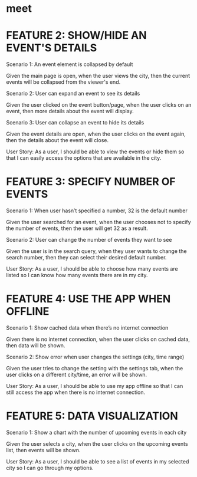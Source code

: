 # meet

# FEATURE 2: SHOW/HIDE AN EVENT'S DETAILS 
Scenario 1: An event element is collapsed by default

Given the main page is open, when the user views the city, then the current events will be collapsed from the viewer's end. 

Scenario 2: User can expand an event to see its details

Given the user clicked on the event button/page, when the user clicks on an event, then more details about the event will display.

Scenario 3: User can collapse an event to hide its details

Given the event details are open, when the user clicks on the event again, then the details about the event will close. 

User Story: As a user, I should be able to view the events or hide them so that I can easily access the options that are available in the city.


# FEATURE 3: SPECIFY NUMBER OF EVENTS

Scenario 1: When user hasn’t specified a number, 32 is the default number

Given the user searched for an event, when the user chooses not to specify the number of events, then the user will get 32 as a result. 

Scenario 2: User can change the number of events they want to see

Given the user is in the search query, when they user wants to change the search number, then they can select their desired default number. 

User Story: As a user, I should be able to choose how many events are listed so I can know how many events there are in my city. 

# FEATURE 4: USE THE APP WHEN OFFLINE

Scenario 1: Show cached data when there’s no internet connection

Given there is no internet connection, when the user clicks on cached data, then data will be shown. 

Scenario 2: Show error when user changes the settings (city, time range)

Given the user tries to change the setting with the settings tab, when the user clicks on a different city/time, an error will be shown. 

User Story: As a user, I should be able to use my app offline so that I can still access the app when there is no internet connection. 

# FEATURE 5: DATA VISUALIZATION

Scenario 1: Show a chart with the number of upcoming events in each city

Given the user selects a city, when the user clicks on the upcoming events list, then events will be shown. 

User Story: As a user, I should be able to see a list of events in my selected city so I can go through my options.
